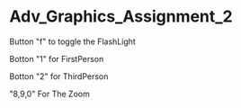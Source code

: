 # Adv_Graphics_Assignment_2

Button "f" to toggle the FlashLight

Botton "1" for FirstPerson

Botton "2" for ThirdPerson

"8,9,0" For The Zoom
